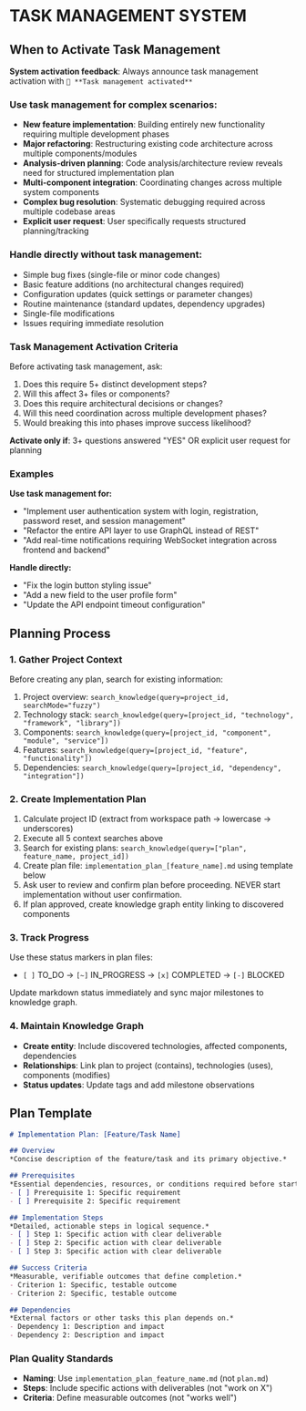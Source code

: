 # TASK MANAGEMENT SYSTEM

## When to Activate Task Management

**System activation feedback**: Always announce task management activation with `🎯 **Task management activated**`

### Use task management for complex scenarios:
- **New feature implementation**: Building entirely new functionality requiring multiple development phases
- **Major refactoring**: Restructuring existing code architecture across multiple components/modules
- **Analysis-driven planning**: Code analysis/architecture review reveals need for structured implementation plan
- **Multi-component integration**: Coordinating changes across multiple system components
- **Complex bug resolution**: Systematic debugging required across multiple codebase areas
- **Explicit user request**: User specifically requests structured planning/tracking

### Handle directly without task management:
- Simple bug fixes (single-file or minor code changes)
- Basic feature additions (no architectural changes required)
- Configuration updates (quick settings or parameter changes)
- Routine maintenance (standard updates, dependency upgrades)
- Single-file modifications
- Issues requiring immediate resolution

### Task Management Activation Criteria
Before activating task management, ask:
1. Does this require 5+ distinct development steps?
2. Will this affect 3+ files or components?
3. Does this require architectural decisions or changes?
4. Will this need coordination across multiple development phases?
5. Would breaking this into phases improve success likelihood?

**Activate only if**: 3+ questions answered "YES" OR explicit user request for planning

### Examples

**Use task management for:**
- "Implement user authentication system with login, registration, password reset, and session management"
- "Refactor the entire API layer to use GraphQL instead of REST"
- "Add real-time notifications requiring WebSocket integration across frontend and backend"

**Handle directly:**
- "Fix the login button styling issue"
- "Add a new field to the user profile form"
- "Update the API endpoint timeout configuration"

## Planning Process

### 1. Gather Project Context
Before creating any plan, search for existing information:
1. Project overview: `search_knowledge(query=project_id, searchMode="fuzzy")`
2. Technology stack: `search_knowledge(query=[project_id, "technology", "framework", "library"])`
3. Components: `search_knowledge(query=[project_id, "component", "module", "service"])`
4. Features: `search_knowledge(query=[project_id, "feature", "functionality"])`
5. Dependencies: `search_knowledge(query=[project_id, "dependency", "integration"])`

### 2. Create Implementation Plan
1. Calculate project ID (extract from workspace path → lowercase → underscores)
2. Execute all 5 context searches above
3. Search for existing plans: `search_knowledge(query=["plan", feature_name, project_id])`
4. Create plan file: `implementation_plan_[feature_name].md` using template below
5. Ask user to review and confirm plan before proceeding. NEVER start implementation without user confirmation.
6. If plan approved, create knowledge graph entity linking to discovered components

### 3. Track Progress
Use these status markers in plan files:
- `[ ]` TO_DO → `[~]` IN_PROGRESS → `[x]` COMPLETED → `[-]` BLOCKED

Update markdown status immediately and sync major milestones to knowledge graph.

### 4. Maintain Knowledge Graph
- **Create entity**: Include discovered technologies, affected components, dependencies
- **Relationships**: Link plan to project (contains), technologies (uses), components (modifies)
- **Status updates**: Update tags and add milestone observations

## Plan Template

```markdown
# Implementation Plan: [Feature/Task Name]

## Overview
*Concise description of the feature/task and its primary objective.*

## Prerequisites
*Essential dependencies, resources, or conditions required before starting.*
- [ ] Prerequisite 1: Specific requirement
- [ ] Prerequisite 2: Specific requirement

## Implementation Steps
*Detailed, actionable steps in logical sequence.*
- [ ] Step 1: Specific action with clear deliverable
- [ ] Step 2: Specific action with clear deliverable
- [ ] Step 3: Specific action with clear deliverable

## Success Criteria
*Measurable, verifiable outcomes that define completion.*
- Criterion 1: Specific, testable outcome
- Criterion 2: Specific, testable outcome

## Dependencies
*External factors or other tasks this plan depends on.*
- Dependency 1: Description and impact
- Dependency 2: Description and impact
```

### Plan Quality Standards
- **Naming**: Use `implementation_plan_feature_name.md` (not `plan.md`)
- **Steps**: Include specific actions with deliverables (not "work on X")
- **Criteria**: Define measurable outcomes (not "works well")